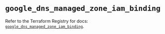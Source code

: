 # `google_dns_managed_zone_iam_binding`

Refer to the Terraform Registry for docs: [`google_dns_managed_zone_iam_binding`](https://registry.terraform.io/providers/hashicorp/google/6.39.0/docs/resources/dns_managed_zone_iam_binding).

